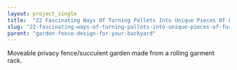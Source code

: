 ```yaml
---
layout: project_single
title:  "22 Fascinating Ways Of Turning Pallets Into Unique Pieces Of Furniture"
slug: "22-fascinating-ways-of-turning-pallets-into-unique-pieces-of-furniture"
parent: "garden-fence-design-for-your-backyard"
---
```

Moveable privacy fence/succulent garden made from a rolling garment rack.